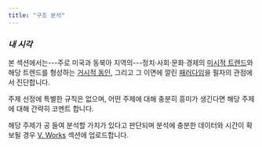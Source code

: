 ```yaml
---
title: "구조 분석"
---
```


*<h3> 내 시각 </h3>*

본 섹션에서는---주로 미국과 동북아 지역의---정치·사회·문화·경제의 [미시적 트렌드][ref1]와 해당 트렌드를 형성하는 [거시적 동인][ref2], 그리고 그 이면에 깔린 [패러다임][ref3]을 필자의 관점에서 진단합니다.

주제 선정에 특별한 규칙은 없으며, 어떤 주제에 대해 충분히 흥미가 생긴다면 해당 주제에 대해 간략히 코멘트 합니다.

해당 주제가 공 들여 분석할 가치가 있다고 판단되며 분석에 충분한 데이터와 시간이 확보될 경우 [V. Works][ref4] 섹션에 업로드합니다.



[ref1]: https://snowballassociates.com/ko/structural_commentary/macro_trends/
[ref2]: https://snowballassociates.com/ko/structural_commentary/micro_trends/
[ref3]: https://snowballassociates.com/ko/judgment_philosophy/
[ref4]: https://snowballassociates.com/ko/works/